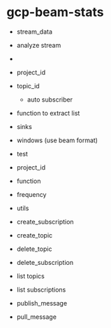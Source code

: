 # gcp-beam-stats

* stream_data

* analyze stream
 - 

* project_id
* topic_id
    * auto subscriber
* function to extract list
* sinks
* windows (use beam format)

* test
* project_id
* function
* frequency

* utils
* create_subscription
* create_topic
* delete_topic
* delete_subscription
* list topics
* list subscriptions
* publish_message
* pull_message
